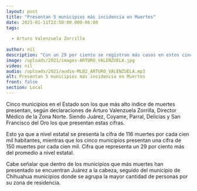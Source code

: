 ```yaml
---
layout: post
title: "Presentan 5 municipios más incidencia en Muertes"
date: 2021-01-11T22:50:00.000-06:00
tags:
  
  - Arturo Valenzuela Zorrilla
  
author: nil
description: "Con un 29 por ciento se registran más casos en estos cinco municipios."
image: /uploads/2021/images-ARTURO_VALENZUELA.jpg
video: nil
audio: /uploads/2021/audio-ML02_ARTURO_VALENZUELA.mp3
alt: Presentan 5 municipios más incidencia en Muertes
front: false
section: Local
---
```


Cinco municipios en el Estado son los que más alto índice de muertes presentan, según declaraciones de Arturo Valenzuela Zorrilla, Director Médico de la Zona Norte. Siendo Juárez, Coyame, Parral, Delicias y San Francisco del Oro los que presentan estas cifras.

Esto ya que a nivel estatal se presenta la cifra de 116 muertes por cada cien mil habitantes, mientras que los cinco municipios presentan una cifra de 150 muertes por cada cien mil. Cifra que representa un 29 por ciento más del promedio a nivel estatal.

Cabe señalar que dentro de los municipios que más muertes han presentado se encuentran Juárez a la cabeza, seguido del municipio de Chihuahua municipios donde se agrupa la mayor cantidad de personas por su zona de residencia.